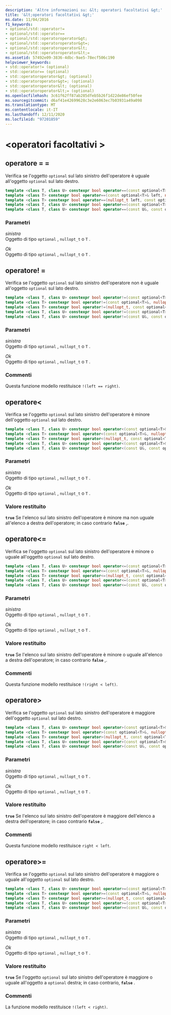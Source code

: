 ```yaml
---
description: 'Altre informazioni su: &lt; operatori facoltativi &gt;'
title: '&lt;operatori facoltativi &gt;'
ms.date: 11/04/2016
f1_keywords:
- optional/std::operator!=
- optional/std::operator==
- optional/std::operatoroperator&gt;
- optional/std::operatoroperator&gt=;
- optional/std::operatoroperator&lt;
- optional/std::operatoroperator&lt;=
ms.assetid: 57492e09-3836-4dbc-9ae5-78ecf506c190
helpviewer_keywords:
- std::operator!= (optional)
- std::operator== (optional)
- std::operatoroperator&gt; (optional)
- std::operatoroperator&gt=; (optional)
- std::operatoroperator&lt; (optional)
- std::operatoroperator&lt;= (optional)
ms.openlocfilehash: 3c61f62ff87ab285dfeb5b26f1d22de86ef50fee
ms.sourcegitcommit: d6af41e42699628c3e2e6063ec7b03931a49a098
ms.translationtype: MT
ms.contentlocale: it-IT
ms.lasthandoff: 12/11/2020
ms.locfileid: "97201859"
---
```

# <a name="ltoptionalgt-operators"></a>&lt;operatori facoltativi &gt;

## <a name="operator"></a><a name="op_eq_eq"></a> operatore = =

Verifica se l'oggetto `optional` sul lato sinistro dell'operatore è uguale all'oggetto `optional` sul lato destro.

```cpp
template <class T, class U> constexpr bool operator==(const optional<T>& left, const optional<U>& right);
template <class T> constexpr bool operator==(const optional<T>& left, nullopt_t right) noexcept;
template <class T> constexpr bool operator==(nullopt_t left, const optional<T>& right) noexcept;
template <class T, class U> constexpr bool operator==(const optional<T>&, const U&);
template <class T, class U> constexpr bool operator==(const U&, const optional<T>&);
```

### <a name="parameters"></a>Parametri

*sinistra*\
Oggetto di tipo `optional` , `nullopt_t` o `T` .

*Ok*\
Oggetto di tipo `optional` , `nullopt_t` o `T` .

## <a name="operator"></a><a name="op_neq"></a> operatore! =

Verifica se l'oggetto `optional` sul lato sinistro dell'operatore non è uguale all'oggetto `optional` sul lato destro.

```cpp
template <class T, class U> constexpr bool operator!=(const optional<T>&, const optional<U>&);
template <class T> constexpr bool operator!=(const optional<T>&, nullopt_t) noexcept;
template <class T> constexpr bool operator!=(nullopt_t, const optional<T>&) noexcept;
template <class T, class U> constexpr bool operator!=(const optional<T>&, const U&);
template <class T, class U> constexpr bool operator!=(const U&, const optional<T>&);
```

### <a name="parameters"></a>Parametri

*sinistra*\
Oggetto di tipo `optional` , `nullopt_t` o `T` .

*Ok*\
Oggetto di tipo `optional` , `nullopt_t` o `T` .

### <a name="remarks"></a>Commenti

Questa funzione modello restituisce `!(left == right)`.

## <a name="operatorlt"></a><a name="op_lt"></a> operatore&lt;

Verifica se l'oggetto `optional` sul lato sinistro dell'operatore è minore dell'oggetto `optional` sul lato destro.

```cpp
template <class T, class U> constexpr bool operator<(const optional<T>&, const optional<U>&);
template <class T> constexpr bool operator<(const optional<T>&, nullopt_t) noexcept;
template <class T> constexpr bool operator<(nullopt_t, const optional<T>&) noexcept;
template <class T, class U> constexpr bool operator<(const optional<T>&, const U&);
template <class T, class U> constexpr bool operator<(const U&, const optional<T>&);
```

### <a name="parameters"></a>Parametri

*sinistra*\
Oggetto di tipo `optional` , `nullopt_t` o `T` .

*Ok*\
Oggetto di tipo `optional` , `nullopt_t` o `T` .

### <a name="return-value"></a>Valore restituito

**`true`** Se l'elenco sul lato sinistro dell'operatore è minore ma non uguale all'elenco a destra dell'operatore; in caso contrario **`false`** ,.

## <a name="operatorlt"></a><a name="op_lt_eq"></a> operatore&lt;=

Verifica se l'oggetto `optional` sul lato sinistro dell'operatore è minore o uguale all'oggetto `optional` sul lato destro.

```cpp
template <class T, class U> constexpr bool operator<=(const optional<T>&, const optional<U>&);
template <class T> constexpr bool operator<=(const optional<T>&, nullopt_t) noexcept;
template <class T> constexpr bool operator<=(nullopt_t, const optional<T>&) noexcept;
template <class T, class U> constexpr bool operator<=(const optional<T>&, const U&);
template <class T, class U> constexpr bool operator<=(const U&, const optional<T>&);
```

### <a name="parameters"></a>Parametri

*sinistra*\
Oggetto di tipo `optional` , `nullopt_t` o `T` .

*Ok*\
Oggetto di tipo `optional` , `nullopt_t` o `T` .

### <a name="return-value"></a>Valore restituito

**`true`** Se l'elenco sul lato sinistro dell'operatore è minore o uguale all'elenco a destra dell'operatore; in caso contrario **`false`** ,.

### <a name="remarks"></a>Commenti

Questa funzione modello restituisce `!(right < left)`.

## <a name="operatorgt"></a><a name="op_gt"></a> operatore&gt;

Verifica se l'oggetto `optional` sul lato sinistro dell'operatore è maggiore dell'oggetto `optional` sul lato destro.

```cpp
template <class T, class U> constexpr bool operator>(const optional<T>&, const optional<U>&);
template <class T> constexpr bool operator>(const optional<T>&, nullopt_t) noexcept;
template <class T> constexpr bool operator>(nullopt_t, const optional<T>&) noexcept;
template <class T, class U> constexpr bool operator>(const optional<T>&, const U&);
template <class T, class U> constexpr bool operator>(const U&, const optional<T>&);
```

### <a name="parameters"></a>Parametri

*sinistra*\
Oggetto di tipo `optional` , `nullopt_t` o `T` .

*Ok*\
Oggetto di tipo `optional` , `nullopt_t` o `T` .

### <a name="return-value"></a>Valore restituito

**`true`** Se l'elenco sul lato sinistro dell'operatore è maggiore dell'elenco a destra dell'operatore; in caso contrario **`false`** ,.

### <a name="remarks"></a>Commenti

Questa funzione modello restituisce `right < left`.

## <a name="operatorgt"></a><a name="op_gt_eq"></a> operatore&gt;=

Verifica se l'oggetto `optional` sul lato sinistro dell'operatore è maggiore o uguale all'oggetto `optional` sul lato destro.

```cpp
template <class T, class U> constexpr bool operator>=(const optional<T>&, const optional<U>&);
template <class T> constexpr bool operator>=(const optional<T>&, nullopt_t) noexcept;
template <class T> constexpr bool operator>=(nullopt_t, const optional<T>&) noexcept;
template <class T, class U> constexpr bool operator>=(const optional<T>&, const U&);
template <class T, class U> constexpr bool operator>=(const U&, const optional<T>&);
```

### <a name="parameters"></a>Parametri

*sinistra*\
Oggetto di tipo `optional` , `nullopt_t` o `T` .

*Ok*\
Oggetto di tipo `optional` , `nullopt_t` o `T` .

### <a name="return-value"></a>Valore restituito

**`true`** Se l'oggetto `optional` sul lato sinistro dell'operatore è maggiore o uguale all'oggetto a `optional` destra; in caso contrario, **`false`** .

### <a name="remarks"></a>Commenti

La funzione modello restituisce `!(left < right)`.
